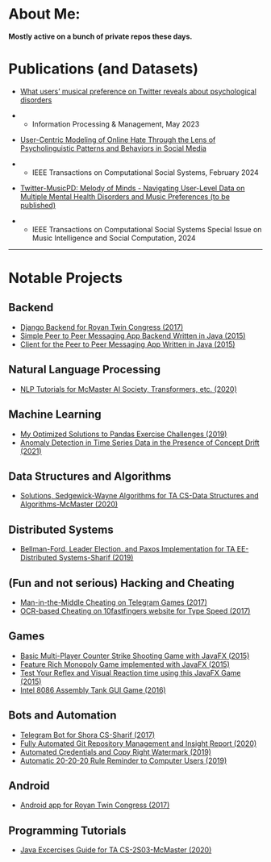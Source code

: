 # About Me:

**Mostly active on a bunch of private repos these days.**

# Publications (and Datasets)

- [What users’ musical preference on Twitter reveals about psychological disorders](https://www.sciencedirect.com/science/article/abs/pii/S0306457323000067)
- - Information Processing & Management, May 2023

- [User-Centric Modeling of Online Hate Through the Lens of Psycholinguistic Patterns and Behaviors in Social Media](https://ieeexplore.ieee.org/abstract/document/10433527)
- - IEEE Transactions on Computational Social Systems, February 2024

- [Twitter-MusicPD: Melody of Minds - Navigating User-Level Data on Multiple Mental Health Disorders and Music Preferences (to be published)](https://github.com/szamani20/Twitter-MusicPD_Melody-of-Minds)
- - IEEE Transactions on Computational Social Systems Special Issue on Music Intelligence and Social Computation, 2024
 

---


# Notable Projects

## Backend

- [Django Backend for Royan Twin Congress (2017)](https://github.com/szamani20/Royan-Twin-Congress-Server)
- [Simple Peer to Peer Messaging App Backend Written in Java (2015)](https://github.com/szamani20/MessengerApp-Server)
- [Client for the Peer to Peer Messaging App Written in Java (2015)](https://github.com/szamani20/MessengerApp-Client)

## Natural Language Processing

- [NLP Tutorials for McMaster AI Society, Transformers, etc. (2020)](https://github.com/szamani20/MacAI-Material)

## Machine Learning

- [My Optimized Solutions to Pandas Exercise Challenges (2019)](https://github.com/szamani20/pandas-exercises-solutions)
- [Anomaly Detection in Time Series Data in the Presence of Concept Drift (2021)](https://github.com/szamani20/time-series)

## Data Structures and Algorithms

- [Solutions, Sedgewick-Wayne Algorithms for TA CS-Data Structures and Algorithms-McMaster (2020)](https://github.com/szamani20/algorithms-sedgewick-wayne)

## Distributed Systems

- [Bellman-Ford, Leader Election, and Paxos Implementation for TA EE-Distributed Systems-Sharif (2019)](https://github.com/szamani20/Distributed-Systems)

## (Fun and not serious) Hacking and Cheating

- [Man-in-the-Middle Cheating on Telegram Games (2017)](https://github.com/szamani20/Telegram-Game-Cheat)
- [OCR-based Cheating on 10fastfingers website for Type Speed (2017)](https://github.com/szamani20/10FastFingersCheat)

## Games

- [Basic Multi-Player Counter Strike Shooting Game with JavaFX (2015)](https://github.com/szamani20/ShooterGame)
- [Feature Rich Monopoly Game implemented with JavaFX (2015)](https://github.com/szamani20/Monopoly)
- [Test Your Reflex and Visual Reaction time using this JavaFX Game (2015)](https://github.com/szamani20/ReflexTest)
- [Intel 8086 Assembly Tank GUI Game (2016)](https://github.com/szamani20/Tank8086)

## Bots and Automation

- [Telegram Bot for Shora CS-Sharif (2017)](https://github.com/szamani20/Shora-Telegram-Bot)
- [Fully Automated Git Repository Management and Insight Report (2020)](https://github.com/szamani20/repo-management)
- [Automated Credentials and Copy Right Watermark (2019)](https://github.com/szamani20/add-credentials)
- [Automatic 20-20-20 Rule Reminder to Computer Users (2019)](https://github.com/szamani20/pasho)

## Android

- [Android app for Royan Twin Congress (2017)](https://github.com/szamani20/Royan-Twin-Congress-Android)

## Programming Tutorials

- [Java Excercises Guide for TA CS-2S03-McMaster (2020)](https://github.com/szamani20/CS-2S03-McMaster)




